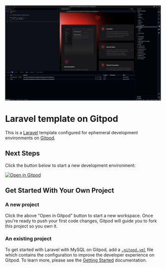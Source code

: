 ![Gitpod Preview](./.gitpod-preview.png)

# Laravel template on Gitpod

This is a [Laravel](https://laravel.com) template configured for ephemeral development environments on [Gitpod](https://www.gitpod.io/).

## Next Steps

Click the button below to start a new development environment:

<a href="https://gitpod.io/#https://github.com/gitpod-samples/template-laravel" target="_blank">
  <img src="https://gitpod.io/button/open-in-gitpod.svg" alt="Open in Gitpod">
</a>

## Get Started With Your Own Project

### A new project

Click the above "Open in Gitpod" button to start a new workspace. Once you're ready to push your first code changes, Gitpod will guide you to fork this project so you own it.

### An existing project

To get started with Laravel with MySQL on Gitpod, add a [`.gitpod.yml`](./.gitpod.yml) file which contains the configuration to improve the developer experience on Gitpod. To learn more, please see the [Getting Started](https://www.gitpod.io/docs/getting-started) documentation.
